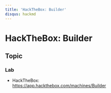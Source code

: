 ```yaml
---
title: 'HackTheBox: Builder'
disqus: hackmd
---
```


HackTheBox: Builder
===

## Topic

### Lab
- HackTheBox: \
https://app.hackthebox.com/machines/Builder
